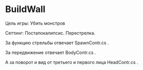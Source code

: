 # BuildWall
Цель игры: 
  Убить монстров

Сеттинг:
  Постапокалипсис. Перестрелка.
  
За функцию стрельбы отвечает SpawnContr.cs .

За передвижение отвечает BodyContr.cs .

А за поворот и вид от третьего и первого лица HeadContr.cs .
